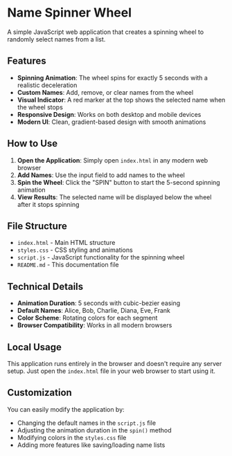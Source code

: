 # Name Spinner Wheel

A simple JavaScript web application that creates a spinning wheel to randomly select names from a list.

## Features

- **Spinning Animation**: The wheel spins for exactly 5 seconds with a realistic deceleration
- **Custom Names**: Add, remove, or clear names from the wheel
- **Visual Indicator**: A red marker at the top shows the selected name when the wheel stops
- **Responsive Design**: Works on both desktop and mobile devices
- **Modern UI**: Clean, gradient-based design with smooth animations

## How to Use

1. **Open the Application**: Simply open `index.html` in any modern web browser
2. **Add Names**: Use the input field to add names to the wheel
3. **Spin the Wheel**: Click the "SPIN" button to start the 5-second spinning animation
4. **View Results**: The selected name will be displayed below the wheel after it stops spinning

## File Structure

- `index.html` - Main HTML structure
- `styles.css` - CSS styling and animations
- `script.js` - JavaScript functionality for the spinning wheel
- `README.md` - This documentation file

## Technical Details

- **Animation Duration**: 5 seconds with cubic-bezier easing
- **Default Names**: Alice, Bob, Charlie, Diana, Eve, Frank
- **Color Scheme**: Rotating colors for each segment
- **Browser Compatibility**: Works in all modern browsers

## Local Usage

This application runs entirely in the browser and doesn't require any server setup. Just open the `index.html` file in your web browser to start using it.

## Customization

You can easily modify the application by:
- Changing the default names in the `script.js` file
- Adjusting the animation duration in the `spin()` method
- Modifying colors in the `styles.css` file
- Adding more features like saving/loading name lists